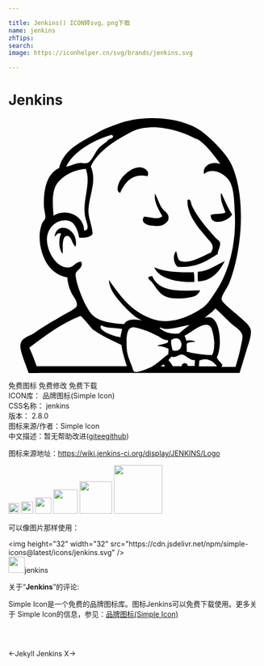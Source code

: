 ```yaml
---

title: Jenkins() ICON转svg、png下载
name: jenkins
zhTips: 
search: 
image: https://iconhelper.cn/svg/brands/jenkins.svg

---
```


# Jenkins  <small style="font-size: 60%;font-weight: 100"></small>

<div id="svg" class="svg-wrap">
<svg role="img" viewBox="0 0 24 24" xmlns="http://www.w3.org/2000/svg"><title>Jenkins icon</title><path d="M2.873 24h-.975c-.025-.066-.049-.131-.07-.197-.215-.666-.594-1.49-.692-2.154-.146-.984.78-1.039 1.374-1.465.915-.66 1.635-1.025 2.627-1.621.295-.178 1.182-.623 1.281-.828.201-.408-.345-.982-.49-1.301-.225-.506-.345-.936-.376-1.434-.824-.131-1.455-.627-1.844-1.185-.63-.925-1.066-2.635-.525-3.936.045-.103.254-.305.285-.463.06-.309-.105-.72-.121-1.049-.06-1.692.285-3.15 1.426-3.66.463-1.84 2.113-2.453 3.673-3.367.581-.342 1.224-.562 1.89-.807 2.372-.877 6.028-.712 7.995.783.836.633 2.176 1.971 2.656 2.939 1.262 2.555 1.17 6.826.287 9.935-.121.421-.291 1.032-.533 1.533-.168.349-.689 1.05-.625 1.36.064.314 1.189 1.17 1.432 1.395.434.422 1.26.975 1.324 1.5.07.557-.248 1.336-.41 1.875-.217.721-.436 1.441-.654 2.131H2.871l.002.016zm11.104-3.541c-.545-.299-1.361-.621-2.065-.756-.869-.164-.779 1.188-.75 1.994.03.643.361 1.316.511 1.744.075.197.089.41.255.449.3.068 1.29-.326 1.575-.479.6-.328 1.064-.844 1.574-1.189.016-.17.016-.34.031-.508-.301-.148-.645-.258-1.096-.277.314-.15.75-.15 1.035-.332l.016-.193c-.496-.031-.689-.254-1.021-.436l-.065-.017zm7.455 2.936c.193-.619.359-1.221.465-1.752.059-.287.215-.918.178-1.176-.059-.459-.684-.799-1.004-1.086-.584-.525-.951-.975-1.561-1.469-.248.375-.779.615-.982.914 1.447-.689 1.709 2.625 1.141 3.689.09.33.391.451.514.736l-.086.166h1.289c.014 0 .031 0 .045.014l.001-.036zm-6.635-.012c-.049-.074-.1-.135-.15-.209l-.301.195h.451v.014zm2.771 0c.008-.209.018-.404.029-.598-.529.029-.824-.48-1.195-.527-.324-.045-.6.361-1.02.195-.096.105-.184.227-.285.316.154.18.295.375.424.584h.816c.014-.164.135-.285.299-.285.166 0 .285.121.285.27h.66l-.013.045zm2.116 0c-.314-.479-.947-.898-1.68-.555l-.031.541h1.711v.014zm-8.51 0l-.105-.344c-.225-.721-.359-1.26-.405-1.68-.914-.436-1.875-.871-2.654-1.426-.15-.105-1.109-1.35-1.23-1.305-1.739.676-3.359 1.859-4.814 2.984.256.557.48 1.141.69 1.74h8.505l.013.031zm8.265-2.113c-.029-.512-.164-1.561-.48-1.74-.66-.391-1.846.779-2.34.943.045.15.135.271.15.48.285-.074.645-.029.898.092-.299.029-.629.029-.824.164-.074.195.016.48-.029.764.689.197 1.5.303 2.385.332.164-.227.225-.645.211-1.082l.029.047zm-4.08-.36c-.045.375.045.51.119.943 1.26.391 1.035-1.74-.135-.959l.016.016zM8.761 19.5c-.45.457 1.271 1.082 1.814 1.115 0-.291.165-.564.135-.771-.649-.117-1.502-.041-1.945-.346l-.004.002zm5.565.215c0 .043-.061.029-.068.064.58.451 1.014.545 1.803.51.354-.262.67-.563 1.043-.807-.855.074-1.932.607-2.775.229l-.003.004zm3.42-17.727c-1.605-.906-4.35-1.591-6.076-.731-1.38.692-3.27 1.841-3.899 3.292.6 1.402-.166 2.686-.226 4.109-.018.758.36 1.42.391 2.243-.2.338-.825.38-1.26.356-.146-.729-.401-1.549-1.155-1.631-1.064-.115-1.845.765-1.891 1.684-.06 1.079.834 2.864 2.086 2.745.488-.046.608-.541 1.139-.541.285.57-.445.75-.523 1.155-.016.105.059.511.104.705.233.944.744 2.159 1.245 2.88.635.9 1.884 1.051 3.229 1.141.24-.525 1.125-.48 1.706-.346-.691-.27-1.336-.945-1.875-1.529-.615-.676-1.23-1.41-1.261-2.28 1.155 1.604 2.1 2.999 4.201 3.704 1.59.525 3.449-.254 4.664-1.109.51-.359.811-.93 1.17-1.439 1.35-1.936 1.98-4.71 1.846-7.395-.061-1.111-.061-2.221-.436-2.955-.389-.781-1.695-1.471-2.475-.781-.15-.764.629-1.229 1.545-.959-.66-.855-1.336-1.859-2.266-2.385l.017.067zm-4.164 12.908c.615 1.544 2.725 1.363 4.506 1.323-.084.194-.256.435-.465.515-.57.232-2.146.408-2.938-.012-.506-.271-.824-.873-1.102-1.227-.137-.172-.795-.608-.012-.609l.011.01zm.164-.871c.893.465 2.52.518 3.732.48.066.268.066.594.068.914-1.551.08-3.387-.304-3.795-1.395h-.005zm6.676-.585c-.473.9-1.145 1.897-2.539 1.928-.023-.284-.045-.735 0-.904 1.064-.103 1.727-.646 2.543-1.017l-.004-.007zm-.649-.667c-1.02.66-2.154 1.375-3.824 1.21-.352-.31-.486-1.001-.141-1.458.182.313.061.885.57.969.945.166 2.039-.578 2.73-.84.42-.712-.045-.975-.42-1.432-.781-.931-1.83-2.1-1.801-3.51.314-.225.346.345.391.449.404.961 1.424 2.176 2.174 3 .18.211.48.391.51.525.092.389-.254.854-.209 1.109l.02-.022zm-13.44-.675c-.314-.184-.393-.99-.768-1.01-.535-.03-.438 1.049-.436 1.679-.37-.329-.435-1.364-.164-1.89-.308-.15-.445.165-.618.285.22-1.59 2.34-.734 1.989.96l-.003-.024zM4.714 5.994c-.685.756-.54 2.174-.459 3.188 1.244-.785 2.898.06 2.883 1.395.595-.016.223-.744.115-1.215-.353-1.529.592-3.188.041-4.59-1.064.083-1.939.519-2.578 1.214l-.002.008zm9.12 1.113c.307.562.404 1.148.84 1.57.195.191.574.424.387.951-.045.121-.365.391-.551.45-.674.195-2.254.03-1.721-.81.563.015 1.314.359 1.732-.045-.314-.525-.885-1.53-.674-2.13l-.013.014zm6.199-.013h.068c.33.668.6 1.375 1.004 1.965-.27.629-2.053 1.19-2.023.057.389-.17 1.049-.035 1.395-.25-.193-.556-.48-1.006-.434-1.771l-.01-.001zm-6.928-1.617c-1.422-.33-2.131.592-2.56 1.553-.384-.094-.231-.615-.135-.883.255-.701 1.28-1.633 2.119-1.506.359.057.848.386.576.834v.002zM9.643 1.592c-1.56.44-3.56 1.574-4.2 2.974.495-.07.84-.321 1.33-.351.186-.016.428.074.641.015.424-.104.78-1.065 1.102-1.409.311-.346.685-.497.941-.811.166-.09.408-.074.42-.33-.074-.075-.15-.135-.233-.105v.017z"/></svg>
</div>
<detail full-name='jenkins'></detail>

<div class="detail-page">
<p>
<span><span class="badge-success badge">免费图标</span> <span class="badge-success badge">免费修改</span>  <span class="badge-success badge">免费下载</span> </span>
<br/>
<span>
ICON库：
<span class="badge-secondary badge">品牌图标(Simple Icon)</span> 
</span>
<br/>
<span>
CSS名称：
<span class="badge-secondary badge">jenkins</span> 
</span>

<br/>
<span>
版本：
<span class="badge-secondary badge">2.8.0</span> 
</span>
<br/>
<span>图标来源/作者：<span class="badge-light badge">Simple Icon</span></span> 
<br/>
<span class="zh-detail">中文描述：暂无<span class="help-link"><span>帮助改进</span>(<a href="https://gitee.com/liuwave/icon-helper/edit/master/json/brands/jenkins.json" target="_blank" rel="noopener noreferrer">gitee</a><a href="https://github.com/liuwave/icon-helper/edit/master/json/brands/jenkins.json" target="_blank" rel="noopener noreferrer">github</a></span>)</span><br/>
</p>
</div><div class="description description alert alert-light"><p>图标来源地址：<a href="https://wiki.jenkins-ci.org/display/JENKINS/Logo" target="_blank" rel="noopener noreferrer">https://wiki.jenkins-ci.org/display/JENKINS/Logo</a></p></div>
<div class="alert alert-dark">
<img height="21" width="21" src="https://cdn.jsdelivr.net/npm/simple-icons@latest/icons/jenkins.svg" />
<img height="24" width="24" src="https://cdn.jsdelivr.net/npm/simple-icons@latest/icons/jenkins.svg" />
<img height="32" width="32" src="https://cdn.jsdelivr.net/npm/simple-icons@latest/icons/jenkins.svg" />
<img height="48" width="48" src="https://cdn.jsdelivr.net/npm/simple-icons@latest/icons/jenkins.svg" />
<img height="64" width="64" src="https://cdn.jsdelivr.net/npm/simple-icons@latest/icons/jenkins.svg" />
<img height="96" width="96" src="https://cdn.jsdelivr.net/npm/simple-icons@latest/icons/jenkins.svg" />

</div>
<div>
  <p>可以像图片那样使用：    
  </p>
  <div class="alert alert-primary" style="font-size: 14px">
    &lt;img height="32" width="32" src="https://cdn.jsdelivr.net/npm/simple-icons@latest/icons/jenkins.svg" /&gt;
    <copy-btn content='<img height="32" width="32" src="https://cdn.jsdelivr.net/npm/simple-icons@latest/icons/jenkins.svg" />'></copy-btn>
  </div>
  <div class="alert alert-secondary">
    <img height="32" width="32" src="https://cdn.jsdelivr.net/npm/simple-icons@latest/icons/jenkins.svg" />jenkins
    <copy-btn content="jenkins" btn-title="复制图标名称"></copy-btn>
  </div>
</div>
<div class="icon-detail__container">
<p>关于“<b>Jenkins</b>”的评论:</p>
</div>
<Vssue title="关于“Jenkins”的评论" />
<div><p>Simple Icon是一个免费的品牌图标库。图标Jenkins可以免费下载使用。更多关于  Simple Icon的信息，参见：<a target="_blank" href="https://iconhelper.cn/brands.html">品牌图标(Simple Icon)</a>
</p></div>


<div style="padding:2rem 0 " class="page-nav"><p class="inner"><span class="prev">←<router-link to="/icon/jekyll.html">Jekyll</router-link></span> <span class="next"><router-link to="/icon/jenkins-x.html">Jenkins X</router-link>→</span></p></div>
